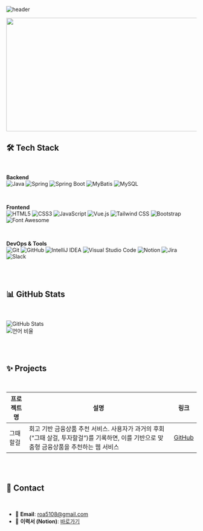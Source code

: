 ![header](https://capsule-render.vercel.app/api?type=waving&color=0:EE7752,100:23A6D5&height=270&section=header&text=Hi%20there!%20I'm%20Roa%20👋&fontSize=50&fontColor=ffffff&animation=fadeIn)


<a href="https://www.gitanimals.org/en_US?utm_medium=image&utm_source=roa5108&utm_content=farm">
<img
  src="https://render.gitanimals.org/farms/roa5108"
  width="600"
  height="300"
/>
</a>
<br>

## 🛠️ Tech Stack
<br>

**Backend**  
![Java](https://img.shields.io/badge/Java-007396?style=flat&logo=java&logoColor=white)
![Spring](https://img.shields.io/badge/Spring-6DB33F?style=flat&logo=spring&logoColor=white)
![Spring Boot](https://img.shields.io/badge/SpringBoot-6DB33F?style=flat&logo=springboot&logoColor=white)
![MyBatis](https://img.shields.io/badge/MyBatis-0052CC?style=flat&logo=apache&logoColor=white)
![MySQL](https://img.shields.io/badge/MySQL-4479A1?style=flat&logo=mysql&logoColor=white)

<br>

**Frontend**  
![HTML5](https://img.shields.io/badge/HTML5-E34F26?style=flat&logo=html5&logoColor=white)
![CSS3](https://img.shields.io/badge/CSS3-1572B6?style=flat&logo=css3&logoColor=white)
![JavaScript](https://img.shields.io/badge/JavaScript-F7DF1E?style=flat&logo=javascript&logoColor=black)
![Vue.js](https://img.shields.io/badge/Vue.js-4FC08D?style=flat&logo=vue.js&logoColor=white)
![Tailwind CSS](https://img.shields.io/badge/TailwindCSS-38B2AC?style=flat&logo=tailwind-css&logoColor=white)
![Bootstrap](https://img.shields.io/badge/Bootstrap-7952B3?style=flat&logo=bootstrap&logoColor=white)
![Font Awesome](https://img.shields.io/badge/Font%20Awesome-339AF0?style=flat&logo=fontawesome&logoColor=white)

<br>

**DevOps & Tools**  
![Git](https://img.shields.io/badge/Git-F05032?style=flat&logo=git&logoColor=white)
![GitHub](https://img.shields.io/badge/GitHub-181717?style=flat&logo=github&logoColor=white)
![IntelliJ IDEA](https://img.shields.io/badge/IntelliJIDEA-000000?style=flat&logo=intellijidea&logoColor=white)
![Visual Studio Code](https://img.shields.io/badge/VSCode-007ACC?style=flat&logo=visualstudiocode&logoColor=white)
![Notion](https://img.shields.io/badge/Notion-000000?style=flat&logo=notion&logoColor=white)
![Jira](https://img.shields.io/badge/Jira-0052CC?style=flat&logo=jira&logoColor=white)
![Slack](https://img.shields.io/badge/Slack-4A154B?style=flat&logo=slack&logoColor=white)

<br><br>

## 📊 GitHub Stats

<br>

![GitHub Stats](https://github-readme-stats.vercel.app/api?username=roa5108&show_icons=true&theme=tokyonight)  
![언어 비율](https://github-readme-stats.vercel.app/api/top-langs/?username=roa5108&layout=compact&theme=tokyonight)

<br><br>

## ✨ Projects

<br>

| 프로젝트명 | 설명 | 링크 |
|------------|------|------|
| 그때 할걸 | 회고 기반 금융상품 추천 서비스. 사용자가 과거의 후회(“그때 살걸, 투자할걸”)를 기록하면, 이를 기반으로 맞춤형 금융상품을 추천하는 웹 서비스 | [GitHub](https://github.com/Halggeol) |


<br><br>


## 🔗 Contact

<br>

- 📮 **Email**: roa5108@gmail.com  
- 📝 **이력서 (Notion)**: [바로가기](https://www.notion.so/your-resume-link)
